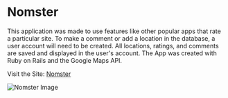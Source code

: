 
 # Nomster

 This application was made to use features like other popular apps that rate a particular site. To make a comment or add a location in the database, a user account will need to be created. All locations, ratings, and comments are saved and displayed in the user's account.
 The App was created with Ruby on Rails and the Google Maps API.


 Visit the Site: [Nomster](https://nomster-philip-cox.herokuapp.com/)

 ![Nomster Image](https://philipcox.netlify.app/nomster.png)

